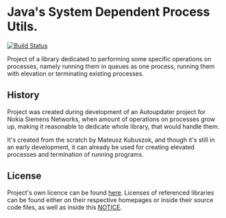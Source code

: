 Java's System Dependent Process Utils.
===========

[![Build Status](https://travis-ci.org/MateuszKubuszok/JSDPU.png)](https://travis-ci.org/MateuszKubuszok/JSDPU)

Project of a library dedicated to performing some specific operations on
processes, namely running them in queues as one process, running them
with elevation or terminating existing processes.

History
-----------

Project was created during development of an Autoupdater project for Nokia
Siemens Networks, when amount of operations on processes grow up, making
it reasonable to dedicate whole library, that would handle them.

It's created from the scratch by Mateusz Kubuszok, and though it's still
in an early development, it can already be used for creating elevated
processes and termination of running programs.

License
-----------
Project's own licence can be found [here](LICENSE.md). Licenses of referenced libraries
can be found either on their respective homepages or inside their source code files,
as well as inside this [NOTICE](NOTICE.md).
